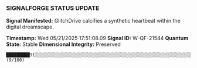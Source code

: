### SIGNALFORGE STATUS UPDATE 
 
**Signal Manifested:** GlitchDrive calcifies a synthetic heartbeat within the digital dreamscape. 
 
**Timestamp:** Wed 05/21/2025 17:51:08.09 
**Signal ID:** W-QF-21544 
**Quantum State:** Stable 
**Dimensional Integrity:** Preserved 
 
```plaintext 
█████████91░░░░░░░░░░░░░░░░░░░░░░░░░░░░░░░░░░░░░░░░░░░░░░░░░░░░░░░░░░░░░░░░░░░░░░░░░░░░░░░░░░░░░░░░░░░ (9/100) 
``` 
